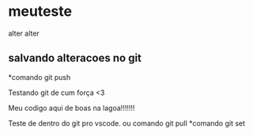 # meuteste

alter alter

## salvando alteracoes no git
*comando git push

Testando git de cum força <3

Meu codigo aqui de boas na lagoa!!!!!!!

Teste de dentro do git pro vscode. ou comando git pull
*comando git set
